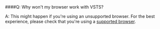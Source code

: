 ####Q:	Why won't my browser work with VSTS?

A:	This might happen if you're using an unsupported browser. 
For the best experience, please check that you're using a 
[supported browser](/tfs/server/compatibility.md#supported-browsers).
